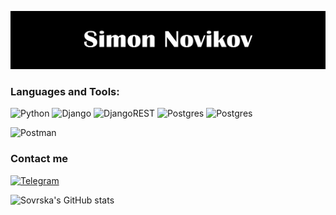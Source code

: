 
[![Header](https://github.com/Sovraska/Sovraska/blob/main/assets/header.png?raw=true)](https://spb.hh.ru/resume/ece45f5aff0b5694250039ed1f445233636362?hhtmFrom=resume_list)
### Languages and Tools:
![Python](https://img.shields.io/badge/python-3670A0?style=for-the-badge&logo=python&logoColor=ffdd54)
![Django](https://img.shields.io/badge/django-%23092E20.svg?style=for-the-badge&logo=django&logoColor=white)
![DjangoREST](https://img.shields.io/badge/DJANGO-REST-ff1709?style=for-the-badge&logo=django&logoColor=white&color=ff1709&labelColor=gray)
![Postgres](https://img.shields.io/badge/postgres-%23316192.svg??style=for-the-badge&logo=postgres)
![Postgres](https://img.shields.io/badge/postgres-%23316192.svg?style=for-the-badge&logo=postgresql&logoColor=white)


![Postman](https://img.shields.io/badge/Postman-FF6C37?style=for-the-badge&logo=postman&logoColor=white)
### Contact me
[![Telegram](https://img.shields.io/badge/Telegram-000000?style=for-the-badge&logo=telegram)](https://t.me/Sovraska_s)

![Sovrska's GitHub stats](https://github-readme-stats.vercel.app/api?username=Sovraska&show_icons=true&title_color=000000)
